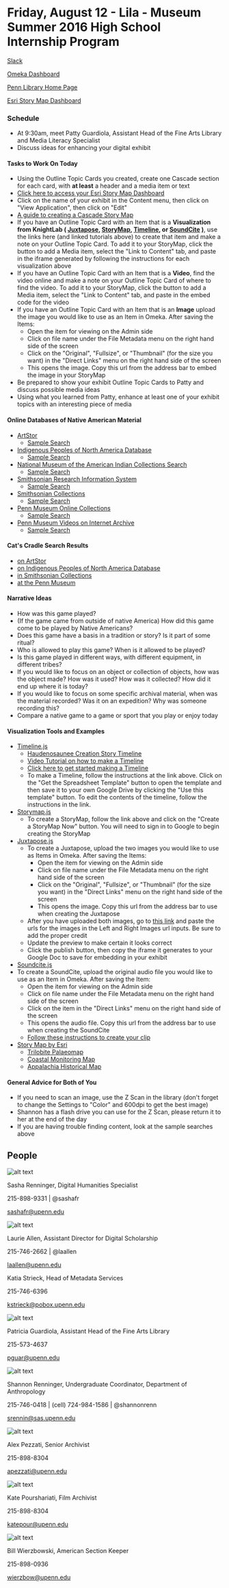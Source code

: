 # Friday, August 12 - Lila - Museum Summer 2016 High School Internship Program

[Slack](https://pennds.slack.com)

[Omeka Dashboard](http://hsdemo.upenndigitalscholarship.org/omeka/admin)

[Penn Library Home Page](http://www.library.upenn.edu/)

[Esri Story Map Dashboard](http://www.arcgis.com/home/content.html)


### Schedule
*	At 9:30am, meet Patty Guardiola, Assistant Head of the Fine Arts Library and Media Literacy Specialist
*	Discuss ideas for enhancing your digital exhibit

#### Tasks to Work On Today
*	Using the Outline Topic Cards you created, create one Cascade section for each card, with **at least** a header and a media item or text
  * [Click here to access your Esri Story Map Dashboard](http://www.arcgis.com/home/content.html)
  * Click on the name of your exhibit in the Content menu, then click on "View Application", then click on "Edit"
  * [A guide to creating a Cascade Story Map](https://storymaps.arcgis.com/en/app-list/cascade/tutorial/)
  * If you have an Outline Topic Card with an Item that is a **Visualization from KnightLab ( [Juxtapose](https://juxtapose.knightlab.com/), [StoryMap](https://storymap.knightlab.com/), [Timeline](https://timeline.knightlab.com/), or [SoundCite](https://soundcite.knightlab.com/) )**, use the links here (and linked tutorials above) to create that item and make a note on your Outline Topic Card. To add it to your StoryMap, click the button to add a Media item, select the "Link to Content" tab, and paste in the iframe generated by following the instructions for each visualization above
  * If you have an Outline Topic Card with an Item that is a **Video**, find the video online and make a note on your Outline Topic Card of where to find the video. To add it to your StoryMap, click the button to add a Media item, select the "Link to Content" tab, and paste in the embed code for the video
  * If you have an Outline Topic Card with an Item that is an **Image** upload the image you would like to use as an Item in Omeka. After saving the Items:
    * Open the item for viewing on the Admin side
    * Click on file name under the File Metadata menu on the right hand side of the screen
    * Click on the "Original", "Fullsize", or "Thumbnail" (for the size you want) in the "Direct Links" menu on the right hand side of the screen
    * This opens the image. Copy this url from the address bar to embed the image in your StoryMap
* Be prepared to show your exhibit Outline Topic Cards to Patty and discuss possible media ideas
* Using what you learned from Patty, enhance at least one of your exhibit topics with an interesting piece of media

#### Online Databases of Native American Material
* [ArtStor](http://library.artstor.org/library/)
  * [Sample Search](http://library.artstor.org/library/#3|search|6|All20Collections3A20indian20games|Filtered20Search|||type3D3626kw3Dindian20games26geoIds3D26clsIds3D26collTypes3D26id3Dall26bDate3D26eDate3D26dExact3D26prGeoId3D26origKW3D)
* [Indigenous Peoples of North America Database](http://gdc.galegroup.com/gdc/artemis/?u=upenn_main&p=INDP)
  * [Sample Search](http://gdc.galegroup.com/gdc/artemis/NewspapersFullListPage/NewspapersFullListWindow?failOverType=&query=KE+games&prodId=INDP&windowstate=normal&contentModules=&display-query=KE+games&mode=view&displayGroupName=DVI-Newspapers&limiter=&u=upenn_main&currPage=1&displayGroups=&totalSearchResultCount=&source=fullList&p=INDP&action=e&catId=&activityType=BasicSearch&scanId=CSH)
* [National Museum of the American Indian Collections Search](http://www.nmai.si.edu/searchcollections/home.aspx)
  * [Sample Search](http://www.nmai.si.edu/searchcollections/results.aspx?catids=0&objtypeid=Games%2c+Toys%2c+Gambling&src=1-4)
* [Smithsonian Research Information System](http://siris-archives.si.edu/ipac20/ipac.jsp?profile=allimg)
  * [Sample Search](http://siris-archives.si.edu/ipac20/ipac.jsp?session=14702F1079UT4.31410&menu=search&aspect=subtab164&npp=50&ipp=20&spp=20&profile=allimg&ri=&term=indian+games&index=.GI&x=0&y=0&aspect=subtab164&term=&index=.AI&term=&index=.SI)
* [Smithsonian Collections](http://collections.si.edu/search/index.htm)
  * [Sample Search](http://collections.si.edu/search/results.htm?q=Games&fq=place:%22North+America%22)
* [Penn Museum Online Collections](http://www.penn.museum/collections/)
  * [Sample Search](http://www.penn.museum/collections/advanced.php?a_object_name=games&a_object_number=&a_period=&a_place_name=america&a_culture=&a_maker=&a_credit_line=&a_material=&a_area_locus=&submit_multi=Submit+Query)
* [Penn Museum Videos on Internet Archive](https://archive.org/details/UPMAA_films)
  * [Sample Search](https://archive.org/details/UPMAA_films?sort=-downloads&and[]=game)

#### Cat's Cradle Search Results
* [on ArtStor](http://library.artstor.org/library/#3|search|6|All20Collections3A20cat27s20cradle|Filtered20Search|||type3D3626kw3Dcat27s20cradle26geoIds3D26clsIds3D26collTypes3D26id3Dall26bDate3D26eDate3D26dExact3D26prGeoId3D26origKW3D)
* [on Indigenous Peoples of North America Database](http://gdc.galegroup.com/gdc/artemis/searchResults/actionWin?failOverType=ketx&resetBreadCrumb=&query=TX+cat%27s+cradle&prodId=INDP&windowstate=normal&contentModules=&display-query=TX+cat%27s+cradle&mode=view&limiter=&u=upenn_main&commentary=&totalSearchResultCount=12&displayGroups=&p=INDP&action=e&catId=&activityType=BasicSearch&scanId=CSH)
* [in Smithsonian Collections](http://collections.si.edu/search/results.htm?tag.cstype=all&q=cat%27s+cradle&start=0)
* [at the Penn Museum](http://www.penn.museum/collections/search.php?term=cat%27s+cradle&submit_term=Submit+Query)

#### Narrative Ideas
* How was this game played?
* (If the game came from outside of native America) How did this game come to be played by Native Americans?
* Does this game have a basis in a tradition or story? Is it part of some ritual?
* Who is allowed to play this game? When is it allowed to be played?
* Is this game played in different ways, with different equipment, in different tribes?
* If you would like to focus on an object or collection of objects, how was the object made? How was it used? How was it collected? How did it end up where it is today?
* If you would like to focus on some specific archival material, when was the material recorded? Was it on an expedition? Why was someone recording this?
* Compare a native game to a game or sport that you play or enjoy today

#### Visualization Tools and Examples

* [Timeline.js](https://timeline.knightlab.com/)
  * [Haudenosaunee Creation Story Timeline](http://tbpdh.omeka.net/timelines)
  * [Video Tutorial on how to make a Timeline](https://vimeo.com/143407878)
  * [Click here to get started making a Timeline](https://timeline.knightlab.com/#make)
  * To make a Timeline, follow the instructions at the link above. Click on the "Get the Spreadsheet Template" button to open the template and then save it to your own Google Drive by clicking the "Use this template" button. To edit the contents of the timeline, follow the instructions in the link.
* [Storymap.js](https://storymap.knightlab.com/)
  * To create a StoryMap, follow the link above and click on the "Create a StoryMap Now" button. You will need to sign in to Google to begin creating the StoryMap
* [Juxtapose.js](https://juxtapose.knightlab.com/)
  * To create a Juxtapose, upload the two images you would like to use as Items in Omeka. After saving the Items:
    * Open the item for viewing on the Admin side
    * Click on file name under the File Metadata menu on the right hand side of the screen
    * Click on the "Original", "Fullsize", or "Thumbnail" (for the size you want) in the "Direct Links" menu on the right hand side of the screen
    * This opens the image. Copy this url from the address bar to use when creating the Juxtapose
  * After you have uploaded both images, go to [this link](https://juxtapose.knightlab.com/#create-new) and paste the urls for the images in the Left and Right Images url inputs. Be sure to add the proper credit
  * Update the preview to make certain it looks correct
  * Click the publish button, then copy the iframe it generates to your Google Doc to save for embedding in your exhibit
* [Soundcite.js](https://soundcite.knightlab.com/)
* To create a SoundCite, upload the original audio file you would like to use as an Item in Omeka. After saving the Item:
    * Open the item for viewing on the Admin side
    * Click on file name under the File Metadata menu on the right hand side of the screen
    * Click on the item in the "Direct Links" menu on the right hand side of the screen
    * This opens the audio file. Copy this url from the address bar to use when creating the SoundCite
  * [Follow these instructions to create your clip](https://soundcite.knightlab.com/#create-new)
* [Story Map by Esri](https://storymaps.arcgis.com/en/)
  * [Trilobite Palaeomap](http://esribelux.maps.arcgis.com/apps/MapJournal/index.html?appid=621ca59bf5444d3d8d444638e61c1d1f)
  * [Coastal Monitoring Map](http://storymap.systemsecology.org/)
  * [Appalachia Historical Map](http://marshalluniv.maps.arcgis.com/apps/MapJournal/index.html?appid=bc38294006b242608fdbc65682ae74d4)

#### General Advice for Both of You
  * If you need to scan an image, use the Z Scan in the library (don't forget to change the Settings to "Color" and 600dpi to get the best image)
  * Shannon has a flash drive you can use for the Z Scan, please return it to her at the end of the day
  * If you are having trouble finding content, look at the sample searches above

## People
![alt text](https://avatars2.githubusercontent.com/u/1661248?v=3&s=96 "Sasha Renninger")

Sasha Renninger, Digital Humanities Specialist

215-898-9331 | @sashafr

[sashafr@upenn.edu](mailto:sashafr@upenn.edu)

![alt text](http://www.library.upenn.edu/images/staff/laallen125.jpg "Laurie Allen")

Laurie Allen, Assistant Director for Digital Scholarship

215-746-2662 | @laallen

[laallen@upenn.edu](mailto:laallen@upenn.edu)

Katia Strieck, Head of Metadata Services

215-746-6396

[kstrieck@pobox.upenn.edu](mailto:kstrieck@pobox.upenn.edu)

![alt text](http://www.library.upenn.edu/images/staff/pguar125.jpg "Patricia Guardiola")

Patricia Guardiola, Assistant Head of the Fine Arts Library

215-573-4637

[pguar@upenn.edu](mailto:pguar@upenn.edu)

![alt text](https://www.sas.upenn.edu/anthropology/sites/www.sas.upenn.edu.anthropology/files/imagecache/bio-picture/website.jpg "Shannon Renninger")

Shannon Renninger, Undergraduate Coordinator, Department of Anthropology

215-746-0418 | (cell) 724-984-1586 | @shannonrenn

[srennin@sas.upenn.edu](mailto:srennin@sas.upenn.edu)

![alt text](https://iweb.museum.upenn.edu/images/staff/Archives-Pezzati-Alex.JPG "Alex Pezzati")

Alex Pezzati, Senior Archivist

215-898-8304

[apezzati@upenn.edu](mailto:apezzati@upenn.edu)

![alt text](https://iweb.museum.upenn.edu/images/staff/Archives-Pourshariati-Kate.jpg "Kate Pourshariati")

Kate Pourshariati, Film Archivist

215-898-8304

[katepour@upenn.edu](mailto:katepour@upenn.edu)

![alt text](https://iweb.museum.upenn.edu/images/staff/American-Wierzbowski-Bill.JPG "Bill Wierzbowski")

Bill Wierzbowski, American Section Keeper

215-898-0936

[wierzbow@upenn.edu](mailto:wierzbow@upenn.edu)
